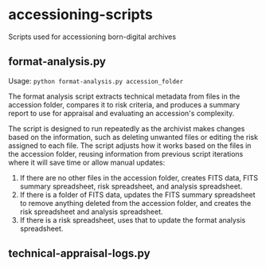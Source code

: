 # accessioning-scripts
Scripts used for accessioning born-digital archives

## format-analysis.py
Usage: `python format-analysis.py accession_folder`

The format analysis script extracts technical metadata from files in the accession folder, compares it to risk criteria, 
and produces a summary report to use for appraisal and evaluating an accession's complexity.

The script is designed to run repeatedly as the archivist makes changes based on the information,
such as deleting unwanted files or editing the risk assigned to each file. 
The script adjusts how it works based on the files in the accession folder, 
reusing information from previous script iterations where it will save time or allow manual updates:

1. If there are no other files in the accession folder, creates FITS data, FITS summary spreadsheet, risk spreadsheet, and analysis spreadsheet.
2. If there is a folder of FITS data, updates the FITS summary spreadsheet to remove anything deleted from the accession folder, and creates the risk spreadsheet and analysis spreadsheet.
3. If there is a risk spreadsheet, uses that to update the format analysis spreadsheet.

## technical-appraisal-logs.py